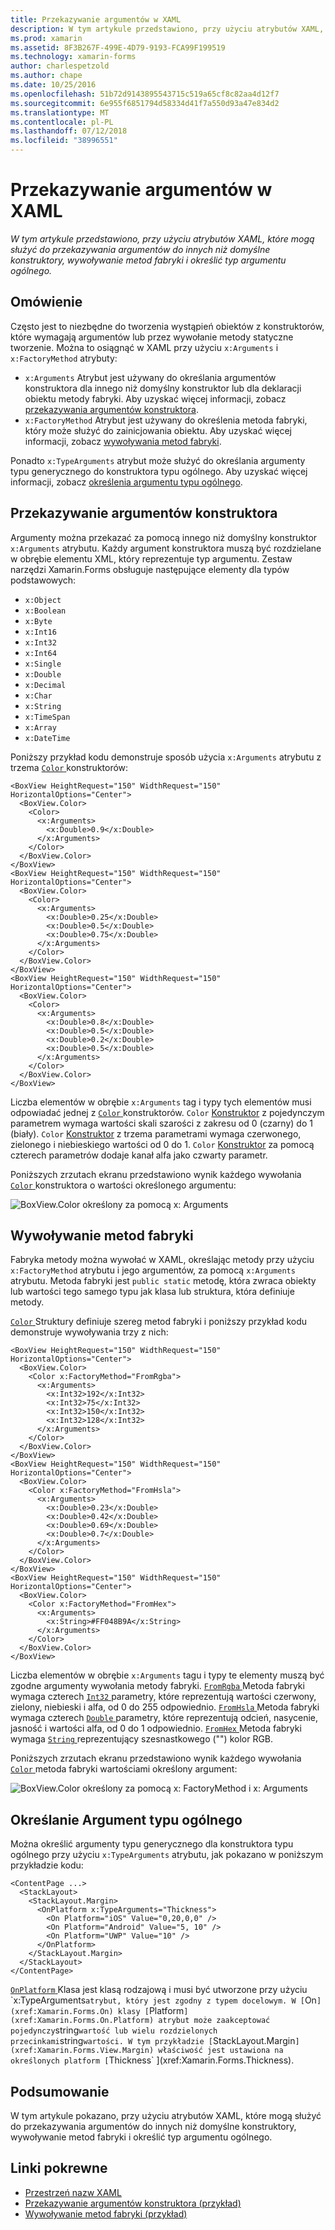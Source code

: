 ```yaml
---
title: Przekazywanie argumentów w XAML
description: W tym artykule przedstawiono, przy użyciu atrybutów XAML, które mogą służyć do przekazywania argumentów do innych niż domyślne konstruktory, wywoływanie metod fabryki i określić typ argumentu ogólnego.
ms.prod: xamarin
ms.assetid: 8F3B267F-499E-4D79-9193-FCA99F199519
ms.technology: xamarin-forms
author: charlespetzold
ms.author: chape
ms.date: 10/25/2016
ms.openlocfilehash: 51b72d9143895543715c519a65cf8c82aa4d12f7
ms.sourcegitcommit: 6e955f6851794d58334d41f7a550d93a47e834d2
ms.translationtype: MT
ms.contentlocale: pl-PL
ms.lasthandoff: 07/12/2018
ms.locfileid: "38996551"
---
```

# <a name="passing-arguments-in-xaml"></a>Przekazywanie argumentów w XAML

_W tym artykule przedstawiono, przy użyciu atrybutów XAML, które mogą służyć do przekazywania argumentów do innych niż domyślne konstruktory, wywoływanie metod fabryki i określić typ argumentu ogólnego._

## <a name="overview"></a>Omówienie

Często jest to niezbędne do tworzenia wystąpień obiektów z konstruktorów, które wymagają argumentów lub przez wywołanie metody statyczne tworzenie. Można to osiągnąć w XAML przy użyciu `x:Arguments` i `x:FactoryMethod` atrybuty:

- `x:Arguments` Atrybut jest używany do określania argumentów konstruktora dla innego niż domyślny konstruktor lub dla deklaracji obiektu metody fabryki. Aby uzyskać więcej informacji, zobacz [przekazywania argumentów konstruktora](#constructor_arguments).
- `x:FactoryMethod` Atrybut jest używany do określenia metoda fabryki, który może służyć do zainicjowania obiektu. Aby uzyskać więcej informacji, zobacz [wywoływania metod fabryki](#factory_methods).

Ponadto `x:TypeArguments` atrybut może służyć do określania argumenty typu generycznego do konstruktora typu ogólnego. Aby uzyskać więcej informacji, zobacz [określenia argumentu typu ogólnego](#generic_type_arguments).

<a name="constructor_arguments" />

## <a name="passing-constructor-arguments"></a>Przekazywanie argumentów konstruktora

Argumenty można przekazać za pomocą innego niż domyślny konstruktor `x:Arguments` atrybutu. Każdy argument konstruktora muszą być rozdzielane w obrębie elementu XML, który reprezentuje typ argumentu. Zestaw narzędzi Xamarin.Forms obsługuje następujące elementy dla typów podstawowych:

- `x:Object`
- `x:Boolean`
- `x:Byte`
- `x:Int16`
- `x:Int32`
- `x:Int64`
- `x:Single`
- `x:Double`
- `x:Decimal`
- `x:Char`
- `x:String`
- `x:TimeSpan`
- `x:Array`
- `x:DateTime`

Poniższy przykład kodu demonstruje sposób użycia `x:Arguments` atrybutu z trzema [ `Color` ](xref:Xamarin.Forms.Color) konstruktorów:

```xaml
<BoxView HeightRequest="150" WidthRequest="150" HorizontalOptions="Center">
  <BoxView.Color>
    <Color>
      <x:Arguments>
        <x:Double>0.9</x:Double>
      </x:Arguments>
    </Color>
  </BoxView.Color>
</BoxView>
<BoxView HeightRequest="150" WidthRequest="150" HorizontalOptions="Center">
  <BoxView.Color>
    <Color>
      <x:Arguments>
        <x:Double>0.25</x:Double>
        <x:Double>0.5</x:Double>
        <x:Double>0.75</x:Double>
      </x:Arguments>
    </Color>
  </BoxView.Color>
</BoxView>
<BoxView HeightRequest="150" WidthRequest="150" HorizontalOptions="Center">
  <BoxView.Color>
    <Color>
      <x:Arguments>
        <x:Double>0.8</x:Double>
        <x:Double>0.5</x:Double>
        <x:Double>0.2</x:Double>
        <x:Double>0.5</x:Double>
      </x:Arguments>
    </Color>
  </BoxView.Color>
</BoxView>
```

Liczba elementów w obrębie `x:Arguments` tag i typy tych elementów musi odpowiadać jednej z [ `Color` ](xref:Xamarin.Forms.Color) konstruktorów. `Color` [Konstruktor](xref:Xamarin.Forms.Color.%23ctor(System.Double)) z pojedynczym parametrem wymaga wartości skali szarości z zakresu od 0 (czarny) do 1 (biały). `Color` [Konstruktor](xref:Xamarin.Forms.Color.%23ctor(System.Double,System.Double,System.Double)) z trzema parametrami wymaga czerwonego, zielonego i niebieskiego wartości od 0 do 1. `Color` [Konstruktor](xref:Xamarin.Forms.Color.%23ctor(System.Double,System.Double,System.Double,System.Double)) za pomocą czterech parametrów dodaje kanał alfa jako czwarty parametr.

Poniższych zrzutach ekranu przedstawiono wynik każdego wywołania [ `Color` ](xref:Xamarin.Forms.Color) konstruktora o wartości określonego argumentu:

![](passing-arguments-images/passing-arguments.png "BoxView.Color określony za pomocą x: Arguments")

<a name="factory_methods" />

## <a name="calling-factory-methods"></a>Wywoływanie metod fabryki

Fabryka metody można wywołać w XAML, określając metody przy użyciu `x:FactoryMethod` atrybutu i jego argumentów, za pomocą `x:Arguments` atrybutu. Metoda fabryki jest `public static` metodę, która zwraca obiekty lub wartości tego samego typu jak klasa lub struktura, która definiuje metody.

[ `Color` ](xref:Xamarin.Forms.Color) Struktury definiuje szereg metod fabryki i poniższy przykład kodu demonstruje wywoływania trzy z nich:

```xaml
<BoxView HeightRequest="150" WidthRequest="150" HorizontalOptions="Center">
  <BoxView.Color>
    <Color x:FactoryMethod="FromRgba">
      <x:Arguments>
        <x:Int32>192</x:Int32>
        <x:Int32>75</x:Int32>
        <x:Int32>150</x:Int32>                        
        <x:Int32>128</x:Int32>
      </x:Arguments>
    </Color>
  </BoxView.Color>
</BoxView>
<BoxView HeightRequest="150" WidthRequest="150" HorizontalOptions="Center">
  <BoxView.Color>
    <Color x:FactoryMethod="FromHsla">
      <x:Arguments>
        <x:Double>0.23</x:Double>
        <x:Double>0.42</x:Double>
        <x:Double>0.69</x:Double>
        <x:Double>0.7</x:Double>
      </x:Arguments>
    </Color>
  </BoxView.Color>
</BoxView>
<BoxView HeightRequest="150" WidthRequest="150" HorizontalOptions="Center">
  <BoxView.Color>
    <Color x:FactoryMethod="FromHex">
      <x:Arguments>
        <x:String>#FF048B9A</x:String>
      </x:Arguments>
    </Color>
  </BoxView.Color>
</BoxView>
```

Liczba elementów w obrębie `x:Arguments` tagu i typy te elementy muszą być zgodne argumenty wywołania metody fabryki. [ `FromRgba` ](xref:Xamarin.Forms.Color.FromRgba(System.Int32,System.Int32,System.Int32,System.Int32)) Metoda fabryki wymaga czterech [ `Int32` ](https://docs.microsoft.com/dotnet/api/system.int32) parametry, które reprezentują wartości czerwony, zielony, niebieski i alfa, od 0 do 255 odpowiednio. [ `FromHsla` ](xref:Xamarin.Forms.Color.FromHsla(System.Double,System.Double,System.Double,System.Double)) Metoda fabryki wymaga czterech [ `Double` ](https://docs.microsoft.com/dotnet/api/system.double) parametry, które reprezentują odcień, nasycenie, jasność i wartości alfa, od 0 do 1 odpowiednio. [ `FromHex` ](xref:Xamarin.Forms.Color.FromHex(System.String)) Metoda fabryki wymaga [ `String` ](https://docs.microsoft.com/dotnet/api/system.string) reprezentujący szesnastkowego ("") kolor RGB.

Poniższych zrzutach ekranu przedstawiono wynik każdego wywołania [ `Color` ](xref:Xamarin.Forms.Color) metoda fabryki wartościami określony argument:

![](passing-arguments-images/factory-methods.png "BoxView.Color określony za pomocą x: FactoryMethod i x: Arguments")

<a name="generic_type_arguments" />

## <a name="specifying-a-generic-type-argument"></a>Określanie Argument typu ogólnego

Można określić argumenty typu generycznego dla konstruktora typu ogólnego przy użyciu `x:TypeArguments` atrybutu, jak pokazano w poniższym przykładzie kodu:

```xaml
<ContentPage ...>
  <StackLayout>
    <StackLayout.Margin>
      <OnPlatform x:TypeArguments="Thickness">
        <On Platform="iOS" Value="0,20,0,0" />
        <On Platform="Android" Value="5, 10" />
        <On Platform="UWP" Value="10" />
      </OnPlatform>
    </StackLayout.Margin>
  </StackLayout>
</ContentPage>
```

[ `OnPlatform` ](xref:Xamarin.Forms.OnPlatform`1) Klasa jest klasą rodzajową i musi być utworzone przy użyciu `x:TypeArguments` atrybut, który jest zgodny z typem docelowym. W [ `On` ](xref:Xamarin.Forms.On) klasy [ `Platform` ](xref:Xamarin.Forms.On.Platform) atrybut może zaakceptować pojedynczy `string` wartość lub wielu rozdzielonych przecinkami `string` wartości. W tym przykładzie [ `StackLayout.Margin` ](xref:Xamarin.Forms.View.Margin) właściwość jest ustawiona na określonych platform [ `Thickness` ](xref:Xamarin.Forms.Thickness).

## <a name="summary"></a>Podsumowanie

W tym artykule pokazano, przy użyciu atrybutów XAML, które mogą służyć do przekazywania argumentów do innych niż domyślne konstruktory, wywoływanie metod fabryki i określić typ argumentu ogólnego.


## <a name="related-links"></a>Linki pokrewne

- [Przestrzeń nazw XAML](~/xamarin-forms/xaml/namespaces.md)
- [Przekazywanie argumentów konstruktora (przykład)](https://developer.xamarin.com/samples/xamarin-forms/xaml/passingconstructorarguments/)
- [Wywoływanie metod fabryki (przykład)](https://developer.xamarin.com/samples/xamarin-forms/xaml/callingfactorymethods/)
